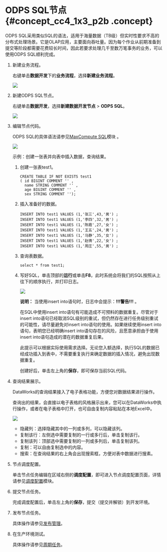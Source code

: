 # ODPS SQL节点 {#concept_cc4_1x3_p2b .concept}

ODPS SQL采用类似SQL的语法，适用于海量数据（TB级）但实时性要求不高的分布式处理场景。它是OLAP应用，主要面向吞吐量。因为每个作业从前期准备到提交等阶段都需要花费较长时间，因此若要求处理几千至数万笔事务的业务，可以使用ODPS SQL顺利完成。

1.  新建业务流程。

    右键单击**数据开发**下的**业务流程**，选择**新建业务流程**。

    ![](http://static-aliyun-doc.oss-cn-hangzhou.aliyuncs.com/assets/img/16292/15381026967651_zh-CN.png)

2.  新建ODPS SQL节点。

    右键单击**数据开发**，选择**新建数据开发节点** \> **ODPS SQL**。

    ![](http://static-aliyun-doc.oss-cn-hangzhou.aliyuncs.com/assets/img/16293/15381026967679_zh-CN.png)

3.  编辑节点代码。

    ODPS SQL的具体语法请参见[MaxCompute SQL](https://www.alibabacloud.com/help/doc-detail/27860.htm)模块 。

    ![](http://static-aliyun-doc.oss-cn-hangzhou.aliyuncs.com/assets/img/16293/15381026967680_zh-CN.png)

    示例：创建一张表并向表中插入数据，查询结果。

    1.  创建一张表test1。

        ```
        CREATE TABLE IF NOT EXISTS test1 
        ( id BIGINT COMMENT '' ,
          name STRING COMMENT '' ,
          age BIGINT COMMENT '' ,
          sex STRING COMMENT '');
        ```

    2.  插入准备好的数据。

        ```
        INSERT INTO test1 VALUES (1,'张三',43,'男') ;
        INSERT INTO test1 VALUES (1,'李四',32,'男') ;
        INSERT INTO test1 VALUES (1,'陈霞',27,'女') ;
        INSERT INTO test1 VALUES (1,'王五',24,'男') ;
        INSERT INTO test1 VALUES (1,'马静',35,'女') ;
        INSERT INTO test1 VALUES (1,'赵倩',22,'女') ;
        INSERT INTO test1 VALUES (1,'周庄',55,'男') ;
        ```

    3.  查询表数据。

        ```
        select * from test1;
        ```

    4.  写好SQL，单击顶部的**运行**或单击**F8**，此时系统会将我们的SQL按照从上往下的顺序执行，并打印日志。

        ![](http://static-aliyun-doc.oss-cn-hangzhou.aliyuncs.com/assets/img/16293/153810269611262_zh-CN.jpg)

        **说明：** 当使用insert into语句时，日志中会提示：**!!!警告!!!** 。

        在SQL中使用insert into语句有可能造成不可预料的数据重复。尽管对于insert into语句已经取消SQL级别的重试，但仍然存在进行任务级别重试的可能性，请尽量避免对insert into语句的使用。如果继续使用insert into语句，表明您已经明确insert into语句存在的风险，且愿意承担由于使用insert into语句造成的潜在的数据重复后果。

        此提示可以根据实际使用需求选择。无论您入额选择，执行SQL的数据已经成功插入到表中，不需要重复执行来确定数据的插入情况，避免出现数据重复。

        创建好后，单击左上角的**保存**，即可保存当前SQL代码。

4.  查询结果展示。

    DataWorks的查询结果接入了电子表格功能，方便您对数据结果进行操作。

    查询出的结果，会直接以电子表格的风格展示出来，您可以在DataWorks中执行操作，或者在电子表格中打开，也可自由复制内容粘贴在本地Excel中。

    ![](http://static-aliyun-doc.oss-cn-hangzhou.aliyuncs.com/assets/img/16335/15381026978260_zh-CN.png)

    -   隐藏列：选择隐藏其中的一列或多列，可以隐藏该列。
    -   复制该行：左侧选中需要复制的一行或多行后，单击复制该行。
    -   复制该列：顶部选中需要复制的一列或多列后，单击复制该列。
    -   复制：可以自由复制选中的内容。
    -   搜索：在查询结果的右上角会出现搜索框，方便对表中数据进行搜素。
5.  节点调度配置。

    单击节点任务编辑在区域右侧的**调度配置**，即可进入节点调度配置页面，详情请参见[调度配置](intl.zh-CN/使用指南/数据开发/调度配置/基本属性.md#)模块。

6.  提交节点任务。

    完成调度配置后，单击左上角的**保存**，提交（提交并解锁）到开发环境。

7.  发布节点任务。

    具体操作请参见[发布管理](intl.zh-CN/使用指南/数据开发/发布管理.md#)。

8.  在生产环境测试。

    具体操作请参见[周期任务](intl.zh-CN/使用指南/运维中心/任务列表/周期任务.md#)。


